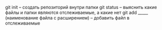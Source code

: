 git init – создать репозиторий внутри папки
git status – выяснить какие файлы и папки являются отслеживаемые, а какие нет
git add _____ (наименование файла с расширением) – добавить файл в отслеживаемые
